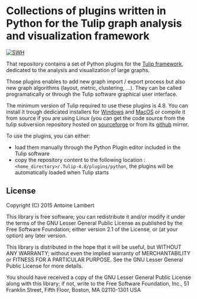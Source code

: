 # Collections of plugins written in Python for the Tulip graph analysis and visualization framework

[![SWH](https://archive.softwareheritage.org/badge/origin/https://github.com/anlambert/tulip_python_plugins/)](https://archive.softwareheritage.org/browse/origin/https://github.com/anlambert/tulip_python_plugins/)

That repository contains a set of Python plugins for the [Tulip framework](https://tulip.labri.fr), dedicated to the analysis and
visualization of large graphs. 

Those plugins enables to add new graph import / export process but also new graph algorithms (layout, metric, clustering, ...).
They can be called programatically or through the Tulip software graphical user interface.

The minimum version of Tulip required to use these plugins is 4.8. 
You can install it trough dedicated installers for [Windows](http://sourceforge.net/projects/auber/files/tulip/tulip-4.8.0/tulip-4.8.0_x64_setup.exe/download)
and [MacOS](http://sourceforge.net/projects/auber/files/tulip/tulip-4.8.0/Tulip-4.8.0.dmg/download) or compile it from source if you are using Linux (you can get the code source from the tulip subversion repository hosted on [sourceforge](https://sourceforge.net/p/auber/code/HEAD/tree/) or from its [github](https://github.com/anlambert/tulip) mirror.

To use the plugins, you can either:

  * load them manually through the Python Plugin editor included in the Tulip software
  * copy the repository content to the following location : `<home_directory>/.Tulip-4.8/plugins/python`, 
  the plugins will be automatically loaded when Tulip starts

  
## License

Copyright (C) 2015 Antoine Lambert

This library is free software; you can redistribute it and/or
modify it under the terms of the GNU Lesser General Public
License as published by the Free Software Foundation; either
version 2.1 of the License, or (at your option) any later version.

This library is distributed in the hope that it will be useful,
but WITHOUT ANY WARRANTY; without even the implied warranty of
MERCHANTABILITY or FITNESS FOR A PARTICULAR PURPOSE.  See the GNU
Lesser General Public License for more details.

You should have received a copy of the GNU Lesser General Public
License along with this library; if not, write to the Free Software
Foundation, Inc., 51 Franklin Street, Fifth Floor, Boston, MA  02110-1301  USA
